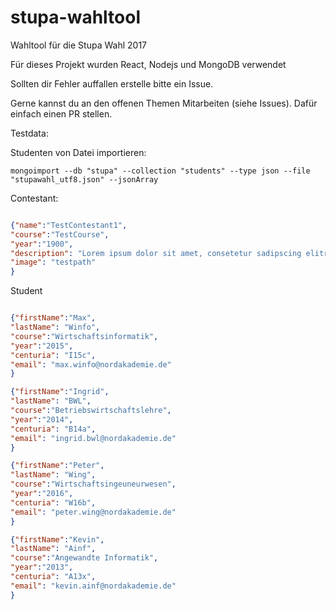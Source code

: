 # stupa-wahltool
Wahltool für die Stupa Wahl 2017

Für dieses Projekt wurden React, Nodejs und MongoDB verwendet

Sollten dir Fehler auffallen erstelle bitte ein Issue.

Gerne kannst du an den offenen Themen Mitarbeiten (siehe Issues). Dafür einfach einen PR stellen.

Testdata:

Studenten von Datei importieren:
```shell
mongoimport --db "stupa" --collection "students" --type json --file "stupawahl_utf8.json" --jsonArray
```

Contestant:
```json

{"name":"TestContestant1",
"course":"TestCourse",
"year":"1900",
"description": "Lorem ipsum dolor sit amet, consetetur sadipscing elitr, sed diam nonumy eirmod tempor invidunt ut labore et dolore magna aliquyam erat, sed diam voluptua. At vero eos et accusam et justo duo dolores et ea rebum. Stet clita kasd gubergren, no sea takimata sanctus est Lorem ipsum dolor sit amet. Lorem ipsum dolor sit amet, consetetur sadipscing elitr, sed diam nonumy eirmod tempor invidunt ut labore et dolore magna aliquyam erat, sed diam voluptua. At vero eos et accusam et justo duo dolores et ea rebum. Stet clita kasd gubergren, no sea takimata sanctus est Lorem ipsum dolor sit amet. Lorem ipsum dolor sit amet, consetetur sadipscing elitr, sed diam nonumy eirmod tempor invidunt ut labore et dolore magna aliquyam erat, sed diam voluptua. At vero eos et accusam et justo duo dolores et ea rebum. Stet clita kasd gubergren, no sea takimata sanctus est Lorem ipsum dolor sit amet.",
"image": "testpath"
}
```

Student
```json

{"firstName":"Max",
"lastName": "Winfo",
"course":"Wirtschaftsinformatik",
"year":"2015",
"centuria": "I15c",
"email": "max.winfo@nordakademie.de"
}

{"firstName":"Ingrid",
"lastName": "BWL",
"course":"Betriebswirtschaftslehre",
"year":"2014",
"centuria": "B14a",
"email": "ingrid.bwl@nordakademie.de"
}

{"firstName":"Peter",
"lastName": "Wing",
"course":"Wirtschaftsingeuneurwesen",
"year":"2016",
"centuria": "W16b",
"email": "peter.wing@nordakademie.de"
}

{"firstName":"Kevin",
"lastName": "Ainf",
"course":"Angewandte Informatik",
"year":"2013",
"centuria": "A13x",
"email": "kevin.ainf@nordakademie.de"
}
```